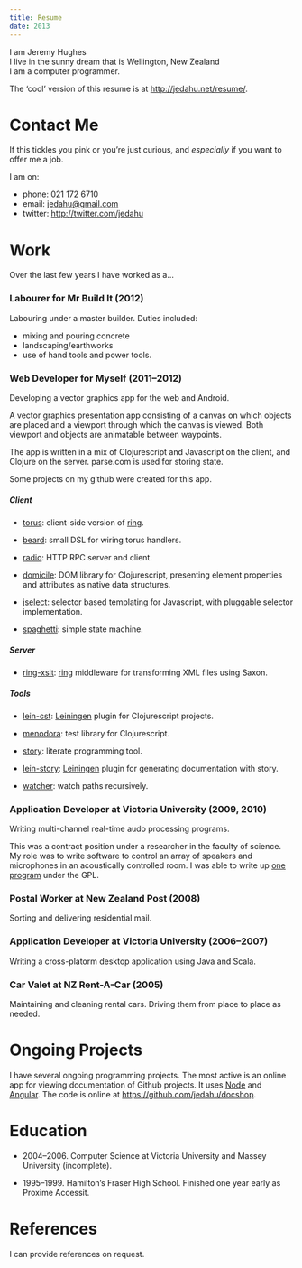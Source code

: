 ```yaml
---
title: Resume
date: 2013
---
```


I am Jeremy Hughes  
I live in the sunny dream that is Wellington, New Zealand  
I am a computer programmer.

The ‘cool’ version of this resume is at <http://jedahu.net/resume/>.


# Contact Me

If this tickles you pink or you’re just curious, and *especially* if you want to
offer me a job.

I am on:

- phone: 021 172 6710
- email: <jedahu@gmail.com>
- twitter: <http://twitter.com/jedahu>


# Work

Over the last few years I have worked as a...

### Labourer for Mr Build It (2012)

Labouring under a master builder. Duties included:

- mixing and pouring concrete
- landscaping/earthworks
- use of hand tools and power tools.

### Web Developer for Myself (2011–2012)

Developing a vector graphics app for the web and Android.

A vector graphics presentation app consisting of a canvas on which objects are
placed and a viewport through which the canvas is viewed. Both viewport and
objects are animatable between waypoints.

The app is written in a mix of Clojurescript and Javascript on the client, and
Clojure on the server. parse.com is used for storing state.

Some projects on my github were created for this app.

##### Client

- [torus](https://github.com/jedahu/torus): client-side version of [ring][].

- [beard](https://github.com/jedahu/beard): small DSL for wiring torus handlers.

- [radio](https://github.com/jedahu/radio): HTTP RPC server and client.

- [domicile](https://github.com/jedahu/domicile): DOM library for Clojurescript,
  presenting element properties and attributes as native data structures.

- [jselect](https://github.com/jedahu/jselect): selector based templating for
  Javascript, with pluggable selector implementation.

- [spaghetti](https://github.com/jedahu/spaghetti): simple state machine.

##### Server

- [ring-xslt](https://github.com/jedahu/ring-xslt): [ring][] middleware for
  transforming XML files using Saxon.

##### Tools

- [lein-cst](https://github.com/jedahu/lein-cst): [Leiningen][] plugin for
  Clojurescript projects.

- [menodora](https://github.com/jedahu/menodora): test library for
  Clojurescript.

- [story](https://github.com/jedahu/story): literate programming tool.

- [lein-story](https://github.com/jedahu/lein-story): [Leiningen][] plugin for
  generating documentation with story.

- [watcher](https://github.com/jedahu/watcher): watch paths recursively.

[ring]: https://github.com/mmcgrana/ring
[Leiningen]: https://github.com/technomancy/leiningen

### Application Developer at Victoria University (2009, 2010)

Writing multi-channel real-time audo processing programs.

This was a contract position under a researcher in the faculty of science. My
role was to write software to control an array of speakers and microphones in an
acoustically controlled room. I was able to write up [one
program](http://log.jedahu.net/post/multichannel-playrecord-with-jack) under the
GPL.

### Postal Worker at New Zealand Post (2008)

Sorting and delivering residential mail.

### Application Developer at Victoria University (2006–2007)

Writing a cross-platorm desktop application using Java and Scala.

### Car Valet at NZ Rent-A-Car (2005)

Maintaining and cleaning rental cars. Driving them from place to place as
needed.


# Ongoing Projects

I have several ongoing programming projects. The most active is an online app
for viewing documentation of Github projects. It uses [Node][] and [Angular][].
The code is online at <https://github.com/jedahu/docshop>.

[Node]: http://nodejs.org
[Angular]: http://angularjs.org


# Education

- 2004–2006. Computer Science at Victoria University and Massey University
  (incomplete).

- 1995–1999. Hamilton’s Fraser High School. Finished one year early as Proxime
  Accessit.


# References

I can provide references on request.
